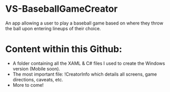 # VS-BaseballGameCreator
An app allowing a user to play a baseball game based on where they throw the ball upon entering lineups of their choice.

# Content within this Github:
- A folder containing all the XAML & C# files I used to create the Windows version (Mobile soon).
- The most important file: !CreatorInfo which details all screens, game directions, caveats, etc.
- More to come!
